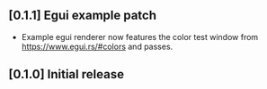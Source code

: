 ## [0.1.1] Egui example patch
- Example egui renderer now features the color test window from https://www.egui.rs/#colors and passes.

## [0.1.0] Initial release